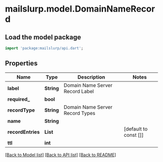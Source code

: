 # mailslurp.model.DomainNameRecord

## Load the model package
```dart
import 'package:mailslurp/api.dart';
```

## Properties
Name | Type | Description | Notes
------------ | ------------- | ------------- | -------------
**label** | **String** | Domain Name Server Record Label | 
**required_** | **bool** |  | 
**recordType** | **String** | Domain Name Server Record Types | 
**name** | **String** |  | 
**recordEntries** | **List<String>** |  | [default to const []]
**ttl** | **int** |  | 

[[Back to Model list]](../README#documentation-for-models) [[Back to API list]](../README#documentation-for-api-endpoints) [[Back to README]](../README)


